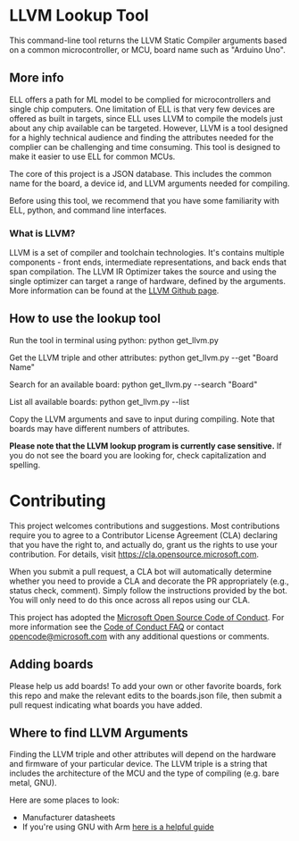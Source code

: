 # LLVM Lookup Tool
This command-line tool returns the LLVM Static Compiler arguments based on a common microcontroller, or MCU, board name such as "Arduino Uno".

## More info
ELL offers a path for ML model to be complied for microcontrollers and single chip computers. One limitation of ELL is that very few devices are offered as built in targets, since ELL uses LLVM to compile the models just about any chip available can be targeted. However, LLVM is a tool designed for a highly technical audience and finding the attributes needed for the complier can be challenging and time consuming. This tool is designed to make it easier to use ELL for common MCUs.

The core of this project is a JSON database. This includes the common name for the board, a device id, and LLVM arguments needed for compiling.

Before using this tool, we recommend that you have some familiarity with ELL, python, and command line interfaces.

### What is LLVM?
LLVM is a set of compiler and toolchain technologies. It's contains multiple components - front ends, intermediate representations, and back ends that span compilation. The LLVM IR Optimizer takes the source and using the single optimizer can target a range of hardware, defined by the arguments.
More information can be found at the [LLVM Github page](https://github.com/llvm/llvm-project).

## How to use the lookup tool
Run the tool in terminal using python:
python get_llvm.py

Get the LLVM triple and other attributes:
python get_llvm.py --get "Board Name"

Search for an available board:
python get_llvm.py --search "Board"

List all available boards:
python get_llvm.py --list

Copy the LLVM arguments and save to input during compiling. Note that boards may have different numbers of attributes.

**Please note that the LLVM lookup program is currently case sensitive.** 
If you do not see the board you are looking for, check capitalization and spelling.

# Contributing
This project welcomes contributions and suggestions.  Most contributions require you to agree to a Contributor License Agreement (CLA) declaring that you have the right to, and actually do, grant us the rights to use your contribution. For details, visit https://cla.opensource.microsoft.com.

When you submit a pull request, a CLA bot will automatically determine whether you need to provide a CLA and decorate the PR appropriately (e.g., status check, comment). Simply follow the instructions provided by the bot. You will only need to do this once across all repos using our CLA.

This project has adopted the [Microsoft Open Source Code of Conduct](https://opensource.microsoft.com/codeofconduct/).
For more information see the [Code of Conduct FAQ](https://opensource.microsoft.com/codeofconduct/faq/) or
contact [opencode@microsoft.com](mailto:opencode@microsoft.com) with any additional questions or comments.

## Adding boards
Please help us add boards! 
To add your own or other favorite boards, fork this repo and make the relevant edits to the boards.json file, then submit a pull request indicating what boards you have added.
## Where to find LLVM Arguments
Finding the LLVM triple and other attributes will depend on the hardware and firmware of your particular device. The LLVM triple is a string that includes the architecture of the MCU and the type of compiling (e.g. bare metal, GNU).

Here are some places to look:
* Manufacturer datasheets
* If you're using GNU with Arm [here is a helpful guide](https://gcc.gnu.org/onlinedocs/gcc/ARM-Options.html)